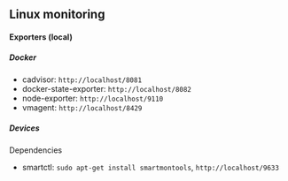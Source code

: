 ## Linux monitoring

#### Exporters (local)

##### Docker
- cadvisor: `http://localhost/8081`
- docker-state-exporter: `http://localhost/8082`
- node-exporter: `http://localhost/9110`
- vmagent: `http://localhost/8429`

##### Devices
Dependencies
- smartctl: `sudo apt-get install smartmontools`, `http://localhost/9633`
